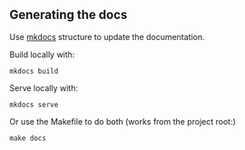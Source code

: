 Generating the docs
----------

Use [mkdocs](http://www.mkdocs.org/) structure to update the documentation. 

Build locally with:

    mkdocs build

Serve locally with:

    mkdocs serve

Or use the Makefile to do both (works from the project root:)

    make docs
